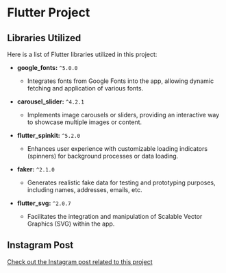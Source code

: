 # Flutter Project

## Libraries Utilized

Here is a list of Flutter libraries utilized in this project:

- **google_fonts:** `^5.0.0`
  - Integrates fonts from Google Fonts into the app, allowing dynamic fetching and application of various fonts.

- **carousel_slider:** `^4.2.1`
  - Implements image carousels or sliders, providing an interactive way to showcase multiple images or content.

- **flutter_spinkit:** `^5.2.0`
  - Enhances user experience with customizable loading indicators (spinners) for background processes or data loading.

- **faker:** `^2.1.0`
  - Generates realistic fake data for testing and prototyping purposes, including names, addresses, emails, etc.

- **flutter_svg:** `^2.0.7`
  - Facilitates the integration and manipulation of Scalable Vector Graphics (SVG) within the app.

## Instagram Post
[Check out the Instagram post related to this project](https://www.instagram.com/p/CzGlaZWSo3N)
